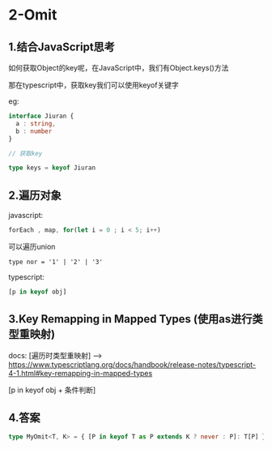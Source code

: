 # 2-Omit

## 1.结合JavaScript思考

如何获取Object的key呢，在JavaScript中，我们有Object.keys()方法

那在typescript中，获取key我们可以使用keyof关键字

eg: 

```typescript
interface Jiuran {
  a : string,
  b : number
}

// 获取key

type keys = keyof Jiuran
```

## 2.遍历对象

javascript: 
```javascript
forEach , map, for(let i = 0 ; i < 5; i++)
```

可以遍历union
```
type nor = '1' | '2' | '3'
```

typescript: 
```typescript
[p in keyof obj]
```

## 3.Key Remapping in Mapped Types (使用as进行类型重映射)

docs: [遍历时类型重映射] --> https://www.typescriptlang.org/docs/handbook/release-notes/typescript-4-1.html#key-remapping-in-mapped-types

[p in keyof obj + 条件判断]

## 4.答案
```typescript
type MyOmit<T, K> = { [P in keyof T as P extends K ? never : P]: T[P] };
```
